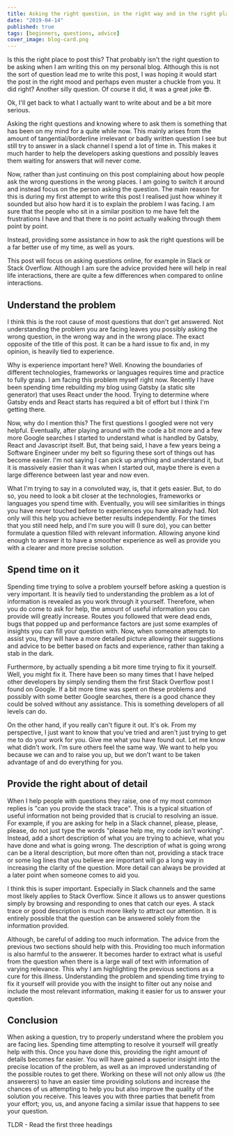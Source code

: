 ```yaml
---
title: Asking the right question, in the right way and in the right place
date: "2019-04-14"
published: true
tags: [beginners, questions, advice]
cover_image: blog-card.png
---
```


Is this the right place to post this? That probably isn't the right question to be asking when I am writing this on my personal blog. Although this is not the sort of question lead me to write this post, I was hoping it would start the post in the right mood and perhaps even muster a chuckle from you. It did right? Another silly question. Of course it did, it was a great joke 😎.

Ok, I'll get back to what I actually want to write about and be a bit more serious.

Asking the right questions and knowing where to ask them is something that has been on my mind for a quite while now. This mainly arises from the amount of tangential/borderline irrelevant or badly written question I see but still try to answer in a slack channel I spend a lot of time in. This makes it much harder to help the developers asking questions and possibly leaves them waiting for answers that will never come.

Now, rather than just continuing on this post complaining about how people ask the wrong questions in the wrong places. I am going to switch it around and instead focus on the person asking the question. The main reason for this is during my first attempt to write this post I realised just how whiney it sounded but also how hard it is to explain the problem I was facing. I am sure that the people who sit in a similar position to me have felt the frustrations I have and that there is no point actually walking through them point by point.

Instead, providing some assistance in how to ask the right questions will be a far better use of my time, as well as yours.

This post will focus on asking questions online, for example in Slack or Stack Overflow. Although I am sure the advice provided here will help in real life interactions, there are quite a few differences when compared to online interactions.

## Understand the problem

I think this is the root cause of most questions that don't get answered. Not understanding the problem you are facing leaves you possibly asking the wrong question, in the wrong way and in the wrong place. The exact opposite of the title of this post. It can be a hard issue to fix and, in my opinion, is heavily tied to experience.

Why is experience important here? Well. Knowing the boundaries of different technologies, frameworks or languages requires time and practice to fully grasp. I am facing this problem myself right now. Recently I have been spending time rebuilding my blog using Gatsby (a static site generator) that uses React under the hood. Trying to determine where Gatsby ends and React starts has required a bit of effort but I think I'm getting there.

Now, why do I mention this? The first questions I googled were not very helpful. Eventually, after playing around with the code a bit more and a few more Google searches I started to understand what is handled by Gatsby, React and Javascript itself. But, that being said, I have a few years being a Software Engineer under my belt so figuring these sort of things out has become easier. I'm not saying I can pick up anything and understand it, but it is massively easier than it was when I started out, maybe there is even a large difference between last year and now even.

What I'm trying to say in a convoluted way, is, that it gets easier. But, to do so, you need to look a bit closer at the technologies, frameworks or languages you spend time with. Eventually, you will see similarities in things you have never touched before to experiences you have already had. Not only will this help you achieve better results independently. For the times that you still need help, and I'm sure you will (I sure do), you can better formulate a question filled with relevant information. Allowing anyone kind enough to answer it to have a smoother experience as well as provide you with a clearer and more precise solution.

## Spend time on it

Spending time trying to solve a problem yourself before asking a question is very important. It is heavily tied to understanding the problem as a lot of information is revealed as you work through it yourself. Therefore, when you do come to ask for help, the amount of useful information you can provide will greatly increase. Routes you followed that were dead ends, bugs that popped up and performance factors are just some examples of insights you can fill your question with. Now, when someone attempts to assist you, they will have a more detailed picture allowing their suggestions and advice to be better based on facts and experience, rather than taking a stab in the dark.

Furthermore, by actually spending a bit more time trying to fix it yourself. Well, you might fix it. There have been so many times that I have helped other developers by simply sending them the first Stack Overflow post I found on Google. If a bit more time was spent on these problems and possibly with some better Google searches, there is a good chance they could be solved without any assistance. This is something developers of all levels can do.

On the other hand, if you really can't figure it out. It's ok. From my perspective, I just want to know that you've tried and aren't just trying to get me to do your work for you. Give me what you have found out. Let me know what didn't work. I'm sure others feel the same way. We want to help you because we can and to raise you up, but we don't want to be taken advantage of and do everything for you.

## Provide the right about of detail

When I help people with questions they raise, one of my most common replies is "can you provide the stack trace". This is a typical situation of useful information not being provided that is crucial to resolving an issue. For example, if you are asking for help in a Slack channel, please, please, please, do not just type the words "please help me, my code isn't working". Instead, add a short description of what you are trying to achieve, what you have done and what is going wrong. The description of what is going wrong can be a literal description, but more often than not, providing a stack trace or some log lines that you believe are important will go a long way in increasing the clarity of the question. More detail can always be provided at a later point when someone comes to aid you.

I think this is super important. Especially in Slack channels and the same most likely applies to Stack Overflow. Since it allows us to answer questions simply by browsing and responding to ones that catch our eyes. A stack trace or good description is much more likely to attract our attention. It is entirely possible that the question can be answered solely from the information provided.

Although, be careful of adding too much information. The advice from the previous two sections should help with this. Providing too much information is also harmful to the answerer. It becomes harder to extract what is useful from the question when there is a large wall of text with information of varying relevance. This why I am highlighting the previous sections as a cure for this illness. Understanding the problem and spending time trying to fix it yourself will provide you with the insight to filter out any noise and include the most relevant information, making it easier for us to answer your question.

## Conclusion

When asking a question, try to properly understand where the problem you are facing lies. Spending time attempting to resolve it yourself will greatly help with this. Once you have done this, providing the right amount of details becomes far easier. You will have gained a superior insight into the precise location of the problem, as well as an improved understanding of the possible routes to get there. Working on these will not only allow us (the answerers) to have an easier time providing solutions and increase the chances of us attempting to help you but also improve the quality of the solution you receive. This leaves you with three parties that benefit from your effort; you, us, and anyone facing a similar issue that happens to see your question.

TLDR - Read the first three headings